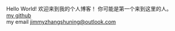 Hello World!
欢迎来到我的个人博客！
你可能是第一个来到这里的人。
<br/>
[my github](http://github.com/jimmy090703)
<br/>
my email <jimmyzhangshuning@outlook.com>
